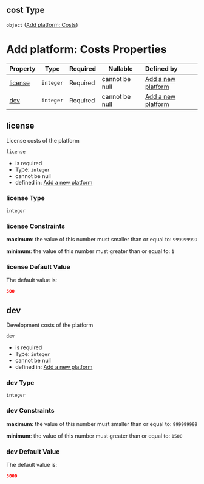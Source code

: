 ## cost Type

`object` ([Add platform: Costs](add-platform-properties-add-platform-costs.md))

# Add platform: Costs Properties

| Property            | Type      | Required | Nullable       | Defined by                                                                                                                                     |
| :------------------ | --------- | -------- | -------------- | :--------------------------------------------------------------------------------------------------------------------------------------------- |
| [license](#license) | `integer` | Required | cannot be null | [Add a new platform](add-platform-properties-add-platform-costs-properties-license.md "add-platform.json#/properties/cost/properties/license") |
| [dev](#dev)         | `integer` | Required | cannot be null | [Add a new platform](add-platform-properties-add-platform-costs-properties-dev.md "add-platform.json#/properties/cost/properties/dev")         |

## license

License costs of the platform


`license`

-   is required
-   Type: `integer`
-   cannot be null
-   defined in: [Add a new platform](add-platform-properties-add-platform-costs-properties-license.md "add-platform.json#/properties/cost/properties/license")

### license Type

`integer`

### license Constraints

**maximum**: the value of this number must smaller than or equal to: `999999999`

**minimum**: the value of this number must greater than or equal to: `1`

### license Default Value

The default value is:

```json
500
```

## dev

Development costs of the platform


`dev`

-   is required
-   Type: `integer`
-   cannot be null
-   defined in: [Add a new platform](add-platform-properties-add-platform-costs-properties-dev.md "add-platform.json#/properties/cost/properties/dev")

### dev Type

`integer`

### dev Constraints

**maximum**: the value of this number must smaller than or equal to: `999999999`

**minimum**: the value of this number must greater than or equal to: `1500`

### dev Default Value

The default value is:

```json
5000
```
